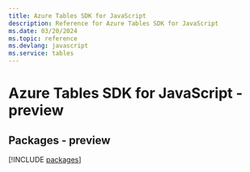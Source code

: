 ```yaml
---
title: Azure Tables SDK for JavaScript
description: Reference for Azure Tables SDK for JavaScript
ms.date: 03/20/2024
ms.topic: reference
ms.devlang: javascript
ms.service: tables
---
```

# Azure Tables SDK for JavaScript - preview
## Packages - preview
[!INCLUDE [packages](tables-index.md)]